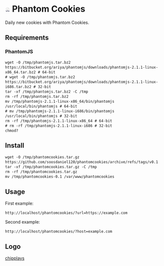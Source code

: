 # ![Logo](assets/pc-logo-16x16.png) Phantom Cookies
Daily new cookies with Phantom Cookies.
## Requirements
### PhantomJS
```
wget -O /tmp/phantomjs.tar.bz2 https://bitbucket.org/ariya/phantomjs/downloads/phantomjs-2.1.1-linux-x86_64.tar.bz2 # 64-bit
# wget -O /tmp/phantomjs.tar.bz2 https://bitbucket.org/ariya/phantomjs/downloads/phantomjs-2.1.1-linux-i686.tar.bz2 # 32-bit
tar -xf /tmp/phantomjs.tar.bz2 -C /tmp
rm -rf /tmp/phantomjs.tar.bz2
mv /tmp/phantomjs-2.1.1-linux-x86_64/bin/phantomjs /usr/local/bin/phantomjs # 64-bit
# mv /tmp/phantomjs-2.1.1-linux-i686/bin/phantomjs /usr/local/bin/phantomjs # 32-bit
rm -rf /tmp/phantomjs-2.1.1-linux-x86_64 # 64-bit
# rm -rf /tmp/phantomjs-2.1.1-linux-i686 # 32-bit
chmod?
```
## Install
```
wget -O /tmp/phantomcookies.tar.gz https://github.com/soosdaniel120/phantomcookies/archive/refs/tags/v0.1.tar.gz
tar -xf /tmp/phantomcookies.tar.gz -C /tmp
rm -rf /tmp/phantomcookies.tar.gz
mv /tmp/phantomcookies-0.1 /var/www/phantomcookies
```
## Usage
First example:
```
http://localhost/phantomcookies/?url=https://example.com
```
Second example:
```
http://localhost/phantomcookies/?host=example.com
```
## Logo
[chipplays](https://www.fiverr.com/chipplays)
